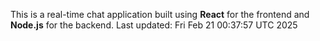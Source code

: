This is a real-time chat application built using **React** for the frontend and **Node.js** for the backend.
Last updated: Fri Feb 21 00:37:57 UTC 2025
